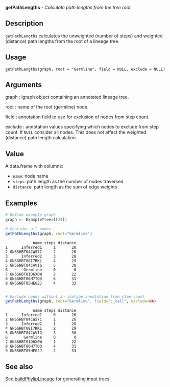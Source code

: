 **getPathLengths** - *Calculate path lengths from the tree root*

Description
--------------------

`getPathLengths` calculates the unweighted (number of steps) and weighted (distance) 
path lengths from the root of a lineage tree.


Usage
--------------------
```
getPathLengths(graph, root = "Germline", field = NULL, exclude = NULL)
```

Arguments
-------------------

graph
:   igraph object containing an annotated lineage tree.

root
:   name of the root (germline) node.

field
:   annotation field to use for exclusion of nodes from step count.

exclude
:   annotation values specifying which nodes to exclude from step count. 
If `NULL` consider all nodes. This does not affect the weighted
(distance) path length calculation.




Value
-------------------

A data.frame with columns:

+ `name`:      node name
+ `steps`:     path length as the number of nodes traversed
+ `distance`:  path length as the sum of edge weights




Examples
-------------------

```R
# Define example graph
graph <- ExampleTrees[[24]]

# Consider all nodes
getPathLengths(graph, root="Germline")

```


```
            name steps distance
1      Inferred1     1       20
2 GN5SHBT04CW57C     2       26
3      Inferred2     3       28
4 GN5SHBT08I7RKL     4       29
5 GN5SHBT04CAVIG     5       30
6       Germline     0        0
7 GN5SHBT01D6X0W     2       22
8 GN5SHBT06H7TQD     6       31
9 GN5SHBT05HEG2J     4       33

```


```R

# Exclude nodes without an isotype annotation from step count
getPathLengths(graph, root="Germline", field="c_call", exclude=NA)

```


```
            name steps distance
1      Inferred1     0       20
2 GN5SHBT04CW57C     1       26
3      Inferred2     1       28
4 GN5SHBT08I7RKL     2       29
5 GN5SHBT04CAVIG     3       30
6       Germline     0        0
7 GN5SHBT01D6X0W     1       22
8 GN5SHBT06H7TQD     4       31
9 GN5SHBT05HEG2J     2       33

```



See also
-------------------

See [buildPhylipLineage](buildPhylipLineage.md) for generating input trees.






